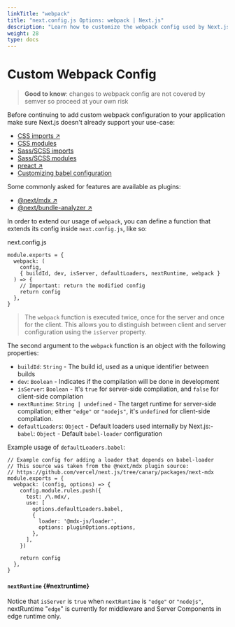 ```yaml
---
linkTitle: "webpack"
title: "next.config.js Options: webpack | Next.js"
description: "Learn how to customize the webpack config used by Next.js"
weight: 28
type: docs
---
```


# Custom Webpack Config

> **Good to know**: changes to webpack config are not covered by semver so proceed at your own risk
> 

Before continuing to add custom webpack configuration to your application make sure Next.js doesn't already support your use-case:

- [CSS imports ↗](https://nextjs.org/docs/pages/building-your-application/styling.html)
- [CSS modules](/nextjs/13.5/using-pages-router/building-your-application/styling/css-modules)
- [Sass/SCSS imports](/nextjs/13.5/using-pages-router/building-your-application/styling/sass)
- [Sass/SCSS modules](/nextjs/13.5/using-pages-router/building-your-application/styling/sass)
- [preact ↗](https://github.com/vercel/next.js/tree/canary/examples/using-preact)
- [Customizing babel configuration](/nextjs/13.5/using-pages-router/building-your-application/configuring/babel)

Some commonly asked for features are available as plugins:

- [@next/mdx ↗](https://github.com/vercel/next.js/tree/canary/packages/next-mdx)
- [@next/bundle-analyzer ↗](https://github.com/vercel/next.js/tree/canary/packages/next-bundle-analyzer)

In order to extend our usage of `webpack`, you can define a function that extends its config inside `next.config.js`, like so:


next.config.js
```
module.exports = {
  webpack: (
    config,
    { buildId, dev, isServer, defaultLoaders, nextRuntime, webpack }
  ) => {
    // Important: return the modified config
    return config
  },
}
```

> The `webpack` function is executed twice, once for the server and once for the client. This allows you to distinguish between client and server configuration using the `isServer` property.
> 

The second argument to the `webpack` function is an object with the following properties:

- `buildId`: `String` - The build id, used as a unique identifier between builds
- `dev`: `Boolean` - Indicates if the compilation will be done in development
- `isServer`: `Boolean` - It's `true` for server-side compilation, and `false` for client-side compilation
- `nextRuntime`: `String | undefined` - The target runtime for server-side compilation; either `"edge"` or `"nodejs"`, it's `undefined` for client-side compilation.
- `defaultLoaders`: `Object` - Default loaders used internally by Next.js:- `babel`: `Object` - Default `babel-loader` configuration

Example usage of `defaultLoaders.babel`:

```
// Example config for adding a loader that depends on babel-loader
// This source was taken from the @next/mdx plugin source:
// https://github.com/vercel/next.js/tree/canary/packages/next-mdx
module.exports = {
  webpack: (config, options) => {
    config.module.rules.push({
      test: /\.mdx/,
      use: [
        options.defaultLoaders.babel,
        {
          loader: '@mdx-js/loader',
          options: pluginOptions.options,
        },
      ],
    })
 
    return config
  },
}
```

#### `nextRuntime` {#nextruntime}

Notice that `isServer` is `true` when `nextRuntime` is `"edge"` or `"nodejs"`, nextRuntime "`edge`" is currently for middleware and Server Components in edge runtime only.
